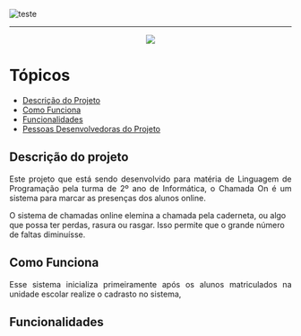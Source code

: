 ![teste](https://user-images.githubusercontent.com/130559720/235909160-5ad891a7-97e0-4867-8689-5f24a4bfe3bb.jpg)

<hr>

<p align="center">
   <img src="http://img.shields.io/static/v1?label=STATUS&message=EM%20DESENVOLVIMENTO&color=RED&style=for-the-badge" #vitrinedev/>
</p>

# Tópicos

* [Descrição do Projeto](#descrição-do-projeto)
* [Como Funciona](#como-funciona)
* [Funcionalidades](#funcionalidades)
* [Pessoas Desenvolvedoras do Projeto](#pessoas-desenvolvedoras)


## Descrição do projeto 

<p align="justify">
  Este projeto que está sendo desenvolvido para matéria de Linguagem de Programação pela turma de 2º ano de Informática, o Chamada On é um sistema para marcar as presenças dos alunos online.
  
  O sistema de chamadas online elemina a chamada pela caderneta, ou algo que possa ter perdas, rasura ou rasgar. Isso permite que o grande número de faltas diminuísse.
  
  
## Como Funciona
  
  <p align="justify">
    Esse sistema inicializa primeiramente após os alunos matriculados na unidade escolar realize o cadrasto no sistema, 
    
 ## Funcionalidades
 
 <p aling="justify">
   
